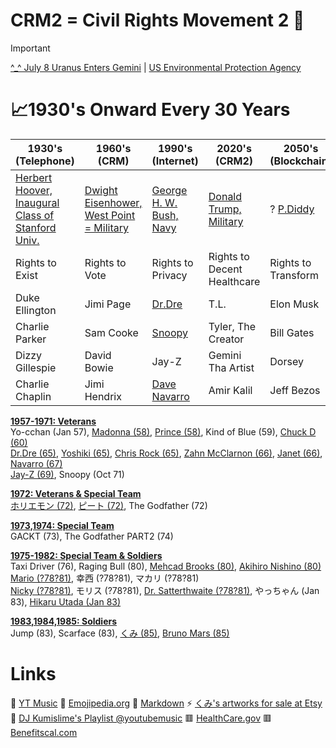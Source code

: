 # CRM2 = Civil Rights Movement 2 📡

> [!IMPORTANT]
[^_^ July 8 Uranus Enters Gemini](https://astro-charts.com/chart-of-moment/) | [US Environmental Protection Agency](https://www.epa.gov/)

# 📈1930's Onward Every 30 Years
| 1930's (Telephone) | 1960's (CRM)  | 1990's (Internet) | 2020's (CRM2)     | 2050's (Blockchain)
| -------------    | ------------- | -------------     | -------------       | -------------
| [Herbert Hoover, Inaugural Class of Stanford Univ.](https://en.wikipedia.org/wiki/Herbert_Hoover#Early_life_and_education) | [Dwight Eisenhower, West Point = Military](https://en.wikipedia.org/wiki/Dwight_D._Eisenhower#Early_life_and_education) | [George H. W. Bush, Navy](https://en.wikipedia.org/wiki/George_H._W._Bush#Early_life_and_education_(1924%E2%80%931948)) | [Donald Trump, Military](https://github.com/djkumislime/2025/blob/main/README.md) | ? [P.Diddy](https://www.cnn.com/entertainment/live-news/diddy-trial-cassie-court-case-05-20-25)
| Rights to Exist | Rights to Vote | Rights to Privacy | Rights to Decent Healthcare | Rights to Transform
| Duke Ellington | Jimi Page | [Dr.Dre](https://youtu.be/eeumL7Fz-8M?feature=shared&t=41) | T.L. | Elon Musk
| Charlie Parker | Sam Cooke | [Snoopy](https://youtu.be/YJTqBL7MSX0?feature=shared) | Tyler, The Creator | Bill Gates
| Dizzy Gillespie | David Bowie | Jay-Z             | Gemini Tha Artist   | Dorsey
| Charlie Chaplin | Jimi Hendrix | [Dave Navarro](https://davenavarro.com/) | Amir Kalil          | Jeff Bezos

<ins>**1957-1971: Veterans**</ins><br/>
Yo-cchan (Jan 57), [Madonna (58)](https://youtu.be/VlbaJA7aO9M?feature=shared), [Prince (58)](https://www.youtube.com/watch?v=HJtxSdTL488&list=OLAK5uy_lO0H7usmrKWdoc6f8SIFQhJgLYmw2562E), Kind of Blue (59), [Chuck D (60)](https://bringthenoiseapp.com/)<br/>
[Dr.Dre (65)](https://www.drdre.com/), [Yoshiki (65)](https://www.yoshiki.net/), [Chris Rock (65)](https://chrisrock.com/), [Zahn McClarnon (66)](https://en.wikipedia.org/wiki/Zahn_McClarnon), [Janet (66)](https://www.youtube.com/@JanetJackson/videos), [Navarro (67)](https://en.wikipedia.org/wiki/Dave_Navarro)<br/>
[Jay-Z (69)](https://www.rocnation.com/), Snoopy (Oct 71)

<ins>**1972: Veterans & Special Team**</ins><br/>
[ホリエモン (72)](https://www.google.com/search?q=horiemon&sca_esv=2af23fbe5c927cf8&rlz=1C1ONGR_enUS1159US1159&prmd=ivns&sxsrf=AHTn8zrFMDQ8GXFDsKZskMfjOY75-gygEg:1747953531446&source=lnms&fbs=ABzOT_CWdhQLP1FcmU5B0fn3xuWpA-dk4wpBWOGsoR7DG5zJBjLjqIC1CYKD9D-DQAQS3Z44LBK6yTXN_5587Z3ya9D76ZZ826DWN9d1Qgzn83HTxrHrKWtHY_wmBzzWWfvRn_zuv0G5fCMMqr2dkyXi8QErFO13wLGo3ULN6ipwwniNdnQjAejmjERjQms3181qlCcrn8OWQY2Cc64WiksQbkGwFVX9DA&sa=X&ved=2ahUKEwiso82qkriNAxWbFjQIHaCUAQEQ0pQJegQIBhAE&biw=1138&bih=659&dpr=1.23), [ピート (72)](https://www.youtube.com/@fauxfoemusic), The Godfather (72)

<ins>**1973,1974: Special Team**</ins><br/>
GACKT (73), The Godfather PART2 (74)

<ins>**1975-1982: Special Team & Soldiers**</ins><br/>
Taxi Driver (76), Raging Bull (80), [Mehcad Brooks (80)](https://mehcad.com/), [Akihiro Nishino (80)](https://www.google.com/search?q=akihiro+nishino&sca_esv=2af23fbe5c927cf8&rlz=1C1ONGR_enUS1159US1159&biw=1138&bih=659&sxsrf=AHTn8zpukN4gQ-jK2jBwZhCOiKeb1C2Y8A%3A1747953534318&ei=fqcvaLyZE57P0PEP6aDHQA&ved=0ahUKEwi80PyrkriNAxWeJzQIHWnQEQgQ4dUDCBA&uact=5&oq=akihiro+nishino&gs_lp=Egxnd3Mtd2l6LXNlcnAiD2FraWhpcm8gbmlzaGlubzIKECMYgAQYJxiKBTILEC4YgAQYkQIYigUyBRAAGIAEMgUQABiABDIGEAAYFhgeMgYQABgWGB4yBhAAGBYYHjIGEAAYFhgeMgYQABgWGB4yBhAAGBYYHkj9GlCHDVieGXACeAGQAQCYAYABoAHoC6oBAzcuOLgBA8gBAPgBAZgCEaACtwzCAgoQABiwAxjWBBhHwgIKEC4YgAQYQxiKBcICChAAGIAEGEMYigXCAgsQABiABBiRAhiKBcICCBAuGIAEGLEDwgIFEC4YgATCAgoQLhiABBgUGIcCwgIOEC4YgAQYkQIYsQMYigXCAggQABiABBixA8ICCxAuGIAEGLEDGIMBwgIKEAAYgAQYFBiHAsICCBAuGBYYChgemAMAiAYBkAYIkgcDOC45oAfw4AOyBwM2Ljm4B68M&sclient=gws-wiz-serp)<br/>
[Mario (?78?81)](https://www.mariotheeditor.com/), 幸西 (?78?81), マカリ (?78?81)<br/>
[Nicky (?78?81)](https://soundcloud.com/pluutomusic/sets/pluuto-ep), モリス (?78?81), [Dr. Satterthwaite (?78?81)](https://gregonkeys.com/), やっちゃん (Jan 83), [Hikaru Utada (Jan 83)](https://www.utadahikaru.jp/)

<ins>**1983,1984,1985: Soldiers**</ins><br/>
Jump (83), Scarface (83), [くみ (85)](https://soundcloud.com/user-107284496), [Bruno Mars (85)](https://www.brunomars.com/)

# Links
💝 [YT Music](https://music.youtube.com/)
💝 [Emojipedia.org](https://emojipedia.org/)
💝 [Markdown](https://docs.github.com/en/get-started/writing-on-github/getting-started-with-writing-and-formatting-on-github/basic-writing-and-formatting-syntax)
⚡ [くみ's artworks for sale at Etsy](https://etsy.com/shop/935ent)
<br/>
🍓 [DJ Kumislime's Playlist @youtubemusic](https://music.youtube.com/playlist?list=PLT7degVqvonnf63V8EMyKSAGVkKSquWLm&feature=shared)
🟥 [HealthCare.gov](https://www.healthcare.gov)
🟥 [Benefitscal.com](https://benefitscal.com)
